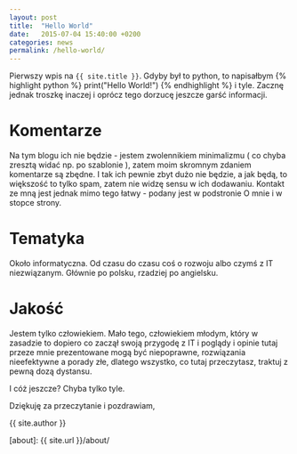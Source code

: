 ```yaml
---
layout: post
title:  "Hello World"
date:   2015-07-04 15:40:00 +0200
categories: news
permalink: /hello-world/
---
```


Pierwszy wpis na `{{ site.title }}`. Gdyby był to python, to napisałbym
{% highlight python %}
print("Hello World!")
{% endhighlight %}
i tyle. Zacznę jednak troszkę inaczej i oprócz tego dorzucę jeszcze garść informacji.

# Komentarze

Na tym blogu ich nie będzie - jestem zwolennikiem minimalizmu ( co chyba zresztą widać np. po szablonie ), zatem moim skromnym zdaniem komentarze są zbędne. I tak ich pewnie zbyt dużo nie będzie, a jak będą, to większość to tylko spam, zatem nie widzę sensu w ich dodawaniu. Kontakt ze mną jest jednak mimo tego łatwy - podany jest w podstronie O mnie i w stopce strony.

# Tematyka

Około informatyczna. Od czasu do czasu coś o rozwoju albo czymś z IT niezwiązanym. Głównie po polsku, rzadziej po angielsku.

# Jakość

Jestem tylko człowiekiem. Mało tego, człowiekiem młodym, który w zasadzie to dopiero co zaczął swoją przygodę z IT i poglądy i opinie tutaj przeze mnie prezentowane mogą być niepoprawne, rozwiązania nieefektywne a porady złe, dlatego wszystko, co tutaj przeczytasz, traktuj z pewną dozą dystansu.

I cóż jeszcze? Chyba tylko tyle.

Dziękuję za przeczytanie i pozdrawiam,

{{ site.author }}

[about]: {{ site.url }}/about/ 
